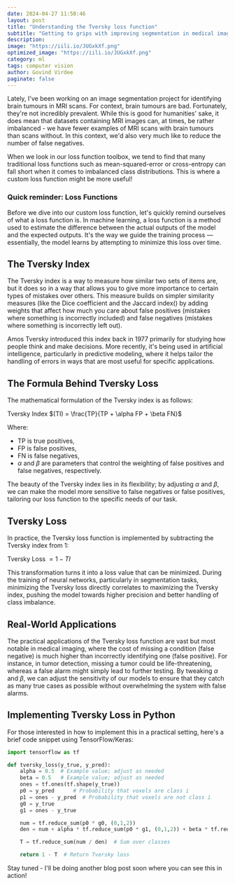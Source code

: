 ```yaml
---
date: 2024-04-27 11:50:46
layout: post
title: "Understanding the Tversky loss function"
subtitle: "Getting to grips with improving segmentation in medical imaging"
description: 
image: "https://iili.io/JUGxkXf.png"
optimized_image: "https://iili.io/JUGxkXf.png" 
category: ml
tags: computer vision 
author: Govind Virdee
paginate: false
---
```


Lately, I've been working on an image segmentation project for identifying brain tumours in MRI scans. For context, brain tumours are bad. Fortunately, they're not incredibly prevalent. While this is good for humanities' sake, it does mean that datasets containing MRI images can, at times, be rather imbalanced - we have fewer examples of MRI scans with brain tumours than scans without. In this context, we'd also very much like to reduce the number of false negatives. 

When we look in our loss function toolbox, we tend to find that many traditional loss functions such as mean-squared-error or cross-entropy can fall short when it comes to imbalanced class distributions. This is where a custom loss function might be more useful! 

### Quick reminder: Loss Functions

Before we dive into our custom loss function, let's quickly remind ourselves of what a loss function is. In machine learning, a loss function is a method used to estimate the difference between the actual outputs of the model and the expected outputs. It's the way we guide the training process — essentially, the model learns by attempting to minimize this loss over time.

## The Tversky Index

The Tversky index is a way to measure how similar two sets of items are, but it does so in a way that allows you to give more importance to certain types of mistakes over others. This measure builds on simpler similarity measures (like the Dice coefficient and the Jaccard index() by adding weights that affect how much you care about false positives (mistakes where something is incorrectly included) and false negatives (mistakes where something is incorrectly left out).

Amos Tversky introduced this index back in 1977 primarily for studying how people think and make decisions. More recently, it's being used in artificial intelligence, particularly in predictive modeling, where it helps tailor the handling of errors in ways that are most useful for specific applications.

## The Formula Behind Tversky Loss

The mathematical formulation of the Tversky index is as follows:

Tversky Index $(TI) = \frac{TP}{TP + \alpha FP + \beta FN}$

Where:
- TP is true positives,
- FP is false positives,
- FN is false negatives,
- $\alpha$ and $\beta$ are parameters that control the weighting of false positives and false negatives, respectively.

The beauty of the Tversky index lies in its flexibility; by adjusting $\alpha$ and $\beta$, we can make the model more sensitive to false negatives or false positives, tailoring our loss function to the specific needs of our task.

## Tversky Loss

In practice, the Tversky loss function is implemented by subtracting the Tversky index from 1:


Tversky Loss $= 1 - TI$


This transformation turns it into a loss value that can be minimized. During the training of neural networks, particularly in segmentation tasks, minimizing the Tversky loss directly correlates to maximizing the Tversky index, pushing the model towards higher precision and better handling of class imbalance.

## Real-World Applications

The practical applications of the Tversky loss function are vast but most notable in medical imaging, where the cost of missing a condition (false negative) is much higher than incorrectly identifying one (false positive). For instance, in tumor detection, missing a tumor could be life-threatening, whereas a false alarm might simply lead to further testing. By tweaking $\alpha$ and $\beta$, we can adjust the sensitivity of our models to ensure that they catch as many true cases as possible without overwhelming the system with false alarms.

## Implementing Tversky Loss in Python

For those interested in how to implement this in a practical setting, here's a brief code snippet using TensorFlow/Keras:

```python
import tensorflow as tf

def tversky_loss(y_true, y_pred):
    alpha = 0.5  # Example value; adjust as needed
    beta = 0.5   # Example value; adjust as needed
    ones = tf.ones(tf.shape(y_true))
    p0 = y_pred      # Probability that voxels are class i
    p1 = ones - y_pred  # Probability that voxels are not class i
    g0 = y_true
    g1 = ones - y_true

    num = tf.reduce_sum(p0 * g0, (0,1,2))
    den = num + alpha * tf.reduce_sum(p0 * g1, (0,1,2)) + beta * tf.reduce_sum(p1 * g0, (0,1,2))

    T = tf.reduce_sum(num / den)  # Sum over classes

    return 1 - T  # Return Tversky loss

```

Stay tuned - I'll be doing another blog post soon where you can see this in action! 